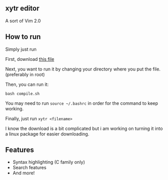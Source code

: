 ## xytr editor

A sort of Vim 2.0

## How to run

Simply just run

First, download [this file](https://github.com/Xytrux/xytr/releases/download/xytr/compile.sh)

Next, you want to run it by changing your directory where you put the file. (preferably in root)

Then, you can run it:

```
bash compile.sh
```

You may need to run `source ~/.bashrc` in order for the command to keep working.

Finally, just run `xytr <filename>`

I know the download is a bit complicated but i am working on turning it into a linux package for easier downloading.

## Features

- Syntax highlighting (C family only)
- Search features
- And more!
